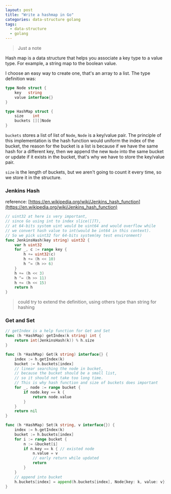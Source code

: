 ```yaml
---
layout: post
title: "Write a hashmap in Go"
categories: data-structure golang
tags:
  - data-structure
  - golang
---
```


> Just a note

Hash map is a data structure that helps you associate a key type to a value type. For example, a string map to the boolean value.

I choose an easy way to create one, that's an array to a list. The type definition was:
```go
type Node struct {
    key   string
    value interface{}
}

type HashMap struct {
    size    int
    buckets [][]Node
}
```

`buckets` stores a list of list of `Node`, `Node` is a key/value pair.
The principle of this implementation is the hash function would uniform the index of the bucket, the reason for the bucket is a list is because if we have the same hash for a different key, then we append the new `Node` into the same bucket or update if it exists in the bucket, that's why we have to store the key/value pair.

`size` is the length of buckets, but we aren't going to count it every time, so we store it in the structure.

### Jenkins Hash

reference: [https://en.wikipedia.org/wiki/Jenkins_hash_function](https://en.wikipedia.org/wiki/Jenkins_hash_function)

```go
// uint32 at here is very important,
// since Go using int to index slice([]T),
// at 64-bits system uint would be uint64 and would overflow while
// we convert hash value to int(would be int64 in this context).
// So we pick uint32 for 64-bits system(my test environment)
func JenkinsHash(key string) uint32 {
    var h uint32
    for _, c := range key {
        h += uint32(c)
        h += (h << 10)
        h ^= (h >> 6)
    }
    h += (h << 3)
    h ^= (h >> 11)
    h += (h << 15)
    return h
}
```

> could try to extend the definition, using others type than string for hashing

### Get and Set

```go
// getIndex is a help function for Get and Set
func (h *HashMap) getIndex(k string) int {
    return int(JenkinsHash(k)) % h.size
}

func (h *HashMap) Get(k string) interface{} {
    index := h.getIndex(k)
    bucket := h.buckets[index]
    // linear searching the node in bucket,
    // because the bucket should be a small list,
    // so it should not take too long time.
    // This is why hash function and size of buckets does important
    for _, node := range bucket {
        if node.key == k {
            return node.value
        }
    }
    return nil
}

func (h *HashMap) Set(k string, v interface{}) {
    index := h.getIndex(k)
    bucket := h.buckets[index]
    for i := range bucket {
        n := &bucket[i]
        if n.key == k { // existed node
            n.value = v
            // early return while updated
            return
        }
    }
    // append into bucket
    h.buckets[index] = append(h.buckets[index], Node{key: k, value: v})
}
```
